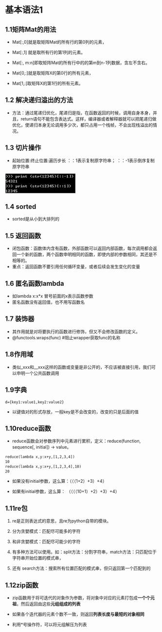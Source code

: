 # 基本语法1
## 1.1矩阵Mat的用法

* Mat[:,0]就是取矩阵Mat的所有行的第0列的元素，

* Mat[:,1] 就是取所有行的第1列的元素。 

* Mat[:,  m:n]即取矩阵Mat的所有行中的的第m到n-1列数据，含左不含右。

* Mat[0,:]就是取矩阵X的第0行的所有元素，

* Mat[1,:]取矩阵X的第1行的所有元素。

## 1.2 解决递归溢出的方法
* 方法：通过尾递归优化，尾递归是指，在函数返回的时候，调用自身本身，并且，return语句不能包含表达式。这样，编译器或者解释器就可以把尾递归做优化，使递归本身无论调用多少次，都只占用一个栈帧，不会出现栈溢出的情况。


## 1.3 切片操作
* 起始位置:终止位置:遍历步长
：：1表示复制原字符串；
：：-1表示倒序复制原字符串

![](_v_images/_1555925536_24014.png)


## 1.4 sorted
* sorted是从小到大排列的


## 1.5 返回函数
* 闭包函数：函数体内含有函数，外部函数可以返回内部函数，每次调用都会返回一个新的函数，两个函数申明相同的函数，即使内部的参数相同，其还是不相等的。
* 重点：返回函数不要引用任何循环变量，或者后续会发生变化的变量

## 1.6 匿名函数lambda
* 如lambda x:x*x  冒号前面的x表示函数参数
* 匿名函数没有返回值，也不用写函数名

## 1.7 装饰器
* 其作用就是对将要执行的函数进行修饰，但又不会修改函数的定义。
* @functools.wraps(func)    #阻止wrapper获取func的名称

## 1.8作用域
* 类似_xxx和__xxx这样的函数或变量是非公开的，不应该被直接引用，我们可以申明一个公共函数调用


## 1.9字典
```
d={key1:value1,key2:value2}
```
* 以键值对的形式存放，一般key是不会改变的，改变的只是后面的值

## 1.10reduce函数
* reduce函数会对参数序列中元素进行累积，定义：reduce(function, sequence[, initial]) -> value。

```
reduce(lambda x,y:x+y,[1,2,3,4])
10
reduce(lambda x,y:x+y,[1,2,3,4],10)
20
```

* 如果没有initial参数，这么算：（（（1+2）+3）+4）

* 如果有initial参数，这么算： （（（（10+1）+2）+3）+4）

## 1.11re包
1. re是正则表达式的意思，且re为python自带的模块。

2. 分为贪婪模式：匹配尽可能多的字符

3. 和非贪婪模式：匹配尽可能少的字符

4. 有多种方法可以使用。如：split方法：分割字符串，match方法：只匹配位于字符串开始位置的模式串，

5. 还有 search方法：搜索所有位置匹配的模式串，但只返回第一个匹配到的

## 1.12zip函数
* zip函数用于将可迭代的对象作为参数，将对象中对应的元素打包成**一个个元祖**，然后返回由这些**元组组成的列表**

* 如果各个迭代器的元素个数不一致，则返回**列表长度与最短的对象相同**

* 利用*号操作符，可以将元组解压为列表
